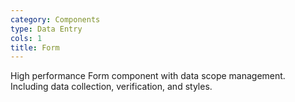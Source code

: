 ```yaml
---
category: Components
type: Data Entry
cols: 1
title: Form
---
```


High performance Form component with data scope management. Including data collection, verification, and styles.
